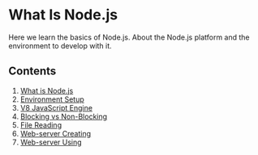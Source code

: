 # What Is Node.js
Here we learn the basics of Node.js. About the Node.js platform and the environment to develop with it.

## Contents
1. [What is Node.js](https://github.com/sadvakasov/nodejs-tutorial/blob/master/1-basics/1-what-is-nodejs/index.md)
2. [Environment Setup](https://github.com/sadvakasov/nodejs-tutorial/blob/master/1-basics/2-environment-setup/index.md)
3. [V8 JavaScript Engine](https://github.com/sadvakasov/nodejs-tutorial/blob/master/1-basics/3-v8-javascript-engine/index.md)
4. [Blocking vs Non-Blocking]()
5. [File Reading](https://github.com/sadvakasov/nodejs-tutorial/blob/master/1-basics/5-file-reading/index.md)
6. [Web-server Creating](https://github.com/sadvakasov/nodejs-tutorial/blob/master/1-basics/6-web-server-creating/index.md)
7. [Web-server Using](https://github.com/sadvakasov/nodejs-tutorial/blob/master/1-basics/7-web-server-using/index.md)